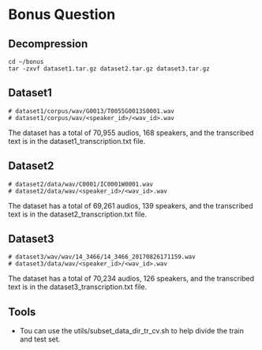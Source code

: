 # Bonus Question

## Decompression

```
cd ~/bonus
tar -zxvf dataset1.tar.gz dataset2.tar.gz dataset3.tar.gz
```

## Dataset1

```shell
# dataset1/corpus/wav/G0013/T0055G0013S0001.wav
# dataset1/corpus/wav/<speaker_id>/<wav_id>.wav
```
The dataset has a total of 70,955 audios, 168 speakers, and the transcribed text is in the dataset1_transcription.txt file.

## Dataset2

```shell
# dataset2/data/wav/C0001/IC0001W0001.wav
# dataset2/data/wav/<speaker_id>/<wav_id>.wav
```
The dataset has a total of 69,261 audios, 139 speakers, and the transcribed text is in the dataset2_transcription.txt file.

## Dataset3

```shell
# dataset3/wav/wav/14_3466/14_3466_20170826171159.wav
# dataset3/data/wav/<speaker_id>/<wav_id>.wav
```
The dataset has a total of 70,234 audios, 126 speakers, and the transcribed text is in the dataset3_transcription.txt file.

## Tools

* Tou can use the utils/subset_data_dir_tr_cv.sh to help divide the train and test set.
